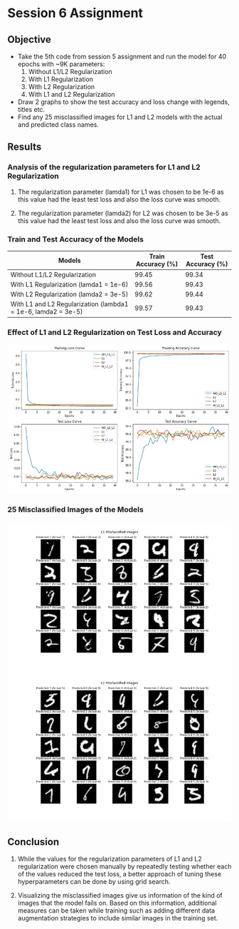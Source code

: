 # Session 6 Assignment

## Objective
* Take the 5th code from session 5 assignment and run the model for 40 epochs with ~9K parameters: 
  1. Without L1/L2 Regularization
  2. With L1 Regularization
  3. With L2 Regularization
  4. With L1 and L2 Regularization
* Draw 2 graphs to show the test accuracy and loss change with legends, titles etc.
* Find any 25 misclassified images for L1 and L2 models with the actual and predicted class names.

## Results
### Analysis of the regularization parameters for L1 and L2 Regularization
1. The regularization parameter (lamda1) for L1 was chosen to be 1e-6 as this value had the least test loss and also the loss curve was smooth.

2. The regularization parameter (lamda2) for L2 was chosen to be 3e-5 as this value had the least test loss and also the loss curve was smooth.

### Train and Test Accuracy of the Models
| Models | Train Accuracy (%) | Test Accuracy (%) |
| --- | --- | --- |
| Without L1/L2 Regularization | 99.45 | 99.34 |
| With L1 Regularization (lamda1 = 1e-6) | 99.56 | 99.43 |
| With L2 Regularization (lamda2 = 3e-5) | 99.62 | 99.44 |
| With L1 and L2 Regularization (lambda1 = 1e-6, lamda2 = 3e-5) | 99.57 | 99.43 |

### Effect of L1 and L2 Regularization on Test Loss and Accuracy
![Validation Loss and Accuracy](https://github.com/sagarigrandhi/EVA4/blob/master/S6/Results/train_test_loss_accuracy.png)

### 25 Misclassified Images of the Models
![L1 Misclassified Images](https://github.com/sagarigrandhi/EVA4/blob/master/S6/Results/L1_misclassified_images.png)
![L2 Misclassified Images](https://github.com/sagarigrandhi/EVA4/blob/master/S6/Results/L2_misclassified_images.png)

## Conclusion
1. While the values for the regularization parameters of L1 and L2 regularization were chosen manually by repeatedly testing whether each of the values reduced the test loss, a better approach of tuning these hyperparameters can be done by using grid search.

2. Visualizing the misclassified images give us information of the kind of images that the model fails on. Based on this information, additional measures can be taken while training such as adding different data augmentation strategies to include similar images in the training set. 
